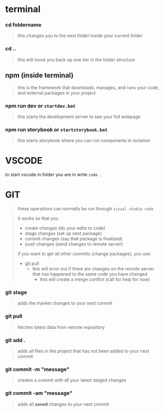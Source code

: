 # terminal

### cd foldername

> this changes you to the next folder inside your current folder

### cd ..

> this will move you back up one tier in the folder structure

## npm (inside terminal)

> this is the framework that downloads, manages, and runs your code, and external packages in your project

### npm run dev or `startdev.bat`

> this starts the development server to see your full webpage

### npm run storybook or `startstorybook.bat`

> this starts storybook where you can run components in isolation

# VSCODE

to start vscode in folder you are in write `code .`

# GIT

> these operations can normally be run through `visual studio code`

> It works so that you
>
> * create changes (do your edits to code)
> * stage changes (set up next package)
> * commit changes (say that package is finalized)
> * push changes (send changes to remote server)
>
> if you want to get all other commits (change packages), you use:
>
> * git pull
>   * this will error out if there are changes on the remote server that has happened to the same code you have changed
>     * this will create a merge conflict (call for help for now)

### git stage

> adds the market changes to your next commit

### git pull

> fetches latest data from remote repository

### git add .

> adds all files in the project that has not been added to your next commit

### git commit -m "message"

> creates a commit with all your latest staged changes

### git commit -am "message"

> adds all **saved** changes to your next commit